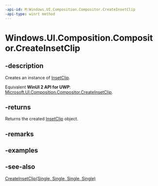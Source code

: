 ```yaml
---
-api-id: M:Windows.UI.Composition.Compositor.CreateInsetClip
-api-type: winrt method
---
```


<!-- Method syntax
public Windows.UI.Composition.InsetClip CreateInsetClip()
-->

# Windows.UI.Composition.Compositor.CreateInsetClip

## -description
Creates an instance of [InsetClip](insetclip.md).

Equivalent **WinUI 2 API for UWP**: [Microsoft.UI.Composition.Compositor.CreateInsetClip](/windows/winui/api/microsoft.ui.composition.compositor.createinsetclip).

## -returns
Returns the created [InsetClip](insetclip.md) object.

## -remarks

## -examples

## -see-also
[CreateInsetClip(Single, Single, Single, Single)](compositor_createinsetclip_517162648.md)
